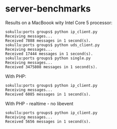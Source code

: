 # server-benchmarks

Results on a MacBoook wity Intel Core 5 processor:

```
sokullu:ports groups$ python ip_client.py 
Receiving messages...
Received 7888 messages in 1 second(s).
sokullu:ports groups$ python uds_client.py 
Receiving messages...
Received 17444 messages in 1 second(s).
sokullu:ports groups$ python single.py 
Receiving messages...
Received 3475808 messages in 1 second(s).
```

With PHP:
```
sokullu:ports groups$ python ip_client.py 
Receiving messages...
Received 6085 messages in 1 second(s).
```

With PHP - realtime - no libevent
```
sokullu:ports groups$ python ip_client.py 
Receiving messages...
Received 5656 messages in 1 second(s).
```
